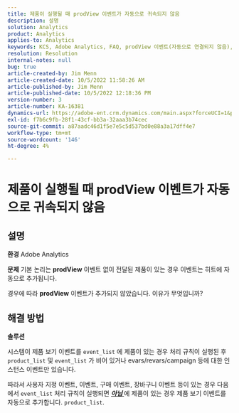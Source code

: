 ```yaml
---
title: 제품이 실행될 때 prodView 이벤트가 자동으로 귀속되지 않음
description: 설명
solution: Analytics
product: Analytics
applies-to: Analytics
keywords: KCS, Adobe Analytics, FAQ, prodView 이벤트(자동으로 연결되지 않음), 제품, 실행됨
resolution: Resolution
internal-notes: null
bug: true
article-created-by: Jim Menn
article-created-date: 10/5/2022 11:58:26 AM
article-published-by: Jim Menn
article-published-date: 10/5/2022 12:18:36 PM
version-number: 3
article-number: KA-16381
dynamics-url: https://adobe-ent.crm.dynamics.com/main.aspx?forceUCI=1&pagetype=entityrecord&etn=knowledgearticle&id=43d0a503-a544-ed11-bba1-000d3a3064b8
exl-id: f7b6c9fb-28f1-43cf-bb3a-32aaa3b74cec
source-git-commit: a87aadc46d1f5e7e5c5d537bd0e88a3a17dff4e7
workflow-type: tm+mt
source-wordcount: '146'
ht-degree: 4%

---
```


# 제품이 실행될 때 prodView 이벤트가 자동으로 귀속되지 않음

## 설명


<b>환경</b>
Adobe Analytics

<b>문제</b>
기본 논리는 <b>prodView</b> 이벤트 없이 전달된 제품이 있는 경우 이벤트는 히트에 자동으로 추가됩니다.

경우에 따라 <b>prodView</b> 이벤트가 추가되지 않았습니다. 이유가 무엇입니까?


## 해결 방법


<b>솔루션</b>

시스템이 제품 보기 이벤트를 `event_list` 에 제품이 있는 경우 처리 규칙이 실행된 후 `product_list` 및 `event_list` 가 비어 있거나 evars/revars/campaign 등에 대한 인스턴스 이벤트만 있습니다.

따라서 사용자 지정 이벤트, 이벤트, 구매 이벤트, 장바구니 이벤트 등이 있는 경우 다음에서 `event_list` 처리 규칙이 실행되면 <u><em><b>아님 </b></em></u>에 제품이 있는 경우 제품 보기 이벤트를 자동으로 추가합니다. `product_list`.
